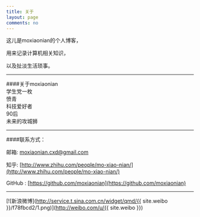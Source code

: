 ```yaml
---
title: 关于
layout: page
comments: no
---
```

  
这儿是moxiaonian的个人博客，

用来记录计算机相关知识，

以及扯淡生活琐事。   

---  
####关于moxiaonian  
学生党一枚  
愤青  
科技爱好者  
90后  
未来的攻城狮

---

####联系方式： 

邮箱:  moxiaonian.cxd@gmail.com  
    
知乎:  [http://www.zhihu.com/people/mo-xiao-nian/](http://www.zhihu.com/people/mo-xiao-nian/)  
  
GitHub :  [https://github.com/moxiaonian](https://github.com/moxiaonian)

---

[![新浪微博](http://service.t.sina.com.cn/widget/qmd/{{ site.weibo }}/f78fbcd2/1.png)](http://weibo.com/u/{{ site.weibo }})
